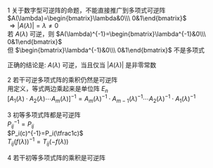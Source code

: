 1 关于数字型可逆阵的命题，不能直接推广到多项式可逆阵    
 $A(\lambda)=\begin{bmatrix}\lambda&0\\\ 0&1\end{bmatrix}$     
 $\Rightarrow|A(\lambda)|=\lambda\neq0$     
若 $A(\lambda)$ 可逆，则 $A(\lambda)^{-1}=\begin{bmatrix}\lambda^{-1}&0\\\ 0&1\end{bmatrix}$     
但 $\begin{bmatrix}\lambda^{-1}&0\\\ 0&1\end{bmatrix}$ 不是多项式    
    
正确的结论是:  $A(\lambda)$ 可逆，当且仅当 $|A(\lambda)|$ 是非零常数    
    
2 若干可逆多项式阵的乘积仍然是可逆阵    
用定义，等式两边乘起来是单位阵 $E_n$     
 $[A_1(\lambda)\cdot A_2(\lambda)\cdots A_m(\lambda)]^{-1}    
=A_m(\lambda)^{-1}\cdot A_{m-1}(\lambda)^{-1}\cdots A_2(\lambda)^{-1}\cdot A_1(\lambda)^{-1}$     
    
3 初等多项式阵都是可逆阵    
 $P_{ij}^{-1}=P_{ij}$     
 $P_i(c)^{-1}=P_i(\tfrac1c)$     
 $T_{ij}(f(\lambda))^{-1}=T_{ij}(-f(\lambda))$     
    
4 若干初等多项式阵的乘积是可逆阵    

